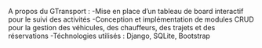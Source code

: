A propos du GTransport :
-Mise en place d’un tableau de board interactif pour le suivi des activités 
-Conception et implémentation de modules CRUD pour la gestion des 
véhicules, des chauffeurs, des trajets et des réservations 
-Téchnologies utilisés : Django, SQLite, Bootstrap 